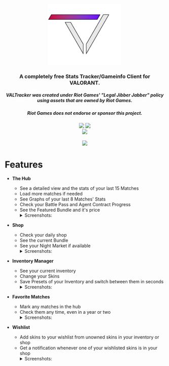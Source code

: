 <p align="center"><img width="230px" src="renderer/public/icons/VALTracker_Logo_default.png"></p>

<h3 align="center">A completely free Stats Tracker/Gameinfo Client for VALORANT.</h3>
<h5 align="center">VALTracker was created under Riot Games' "Legal Jibber Jabber" policy using assets that are owned by Riot Games.</h5>
<h5 align="center">Riot Games does not endorse or sponsor this project.</h5>
<p align="center">
  </a>
  <a href="https://discord.gg/aJfQ4yHysG"><img src="https://discordapp.com/api/guilds/927898163094900777/widget.png"></a>
  <a href="https://twitter.com/valtracker_gg"><img src="https://img.shields.io/badge/Twitter-@VALTracker_gg-1da1f2.svg?logo=twitter?style=for-the-badge&logo=appveyor"></a>
  <br>
  <a href="https://ko-fi.com/valtrackergg"><img src="https://ko-fi.com/img/githubbutton_sm.svg"></a>
  <br>
  <br>
  <a href="https://valtracker.gg"><img width="250px" src="https://media.codedotspirit.dev/assets/valtracker/github/download-button.png?version=1"></a>
</p>

# Features

- **The Hub**
  - See a detailed view and the stats of your last 15 Matches
  - Load more matches if needed
  - See Graphs of your last 8 Matches' Stats
  - Check your Battle Pass and Agent Contract Progress
  - See the Featured Bundle and it's price
      <details>
        <summary>Screenshots:</summary>
        <img src="https://media.codedotspirit.dev/valtracker/github-readme/the_hub.png" align="center">
      </details>

- **Shop**
  - Check your daily shop
  - See the current Bundle
  - See your Night Market if available
      <details>
        <summary>Screenshots:</summary>
        <img src="https://media.codedotspirit.dev/valtracker/github-readme/shop.png" align="center">
      </details>

- **Inventory Manager**
  - See your current inventory
  - Change your Skins 
  - Save Presets of your Inventory and switch between them in seconds
      <details>
        <summary>Screenshots:</summary>
        <img src="https://media.codedotspirit.dev/valtracker/github-readme/inventory.png" align="center">
      </details>

- **Favorite Matches**
  - Mark any matches in the hub
  - Check them any time, even in a year or two
      <details>
        <summary>Screenshots:</summary>
        <img src="https://media.codedotspirit.dev/valtracker/github-readme/favorites.png" align="center">
      </details>

- **Wishlist**
  - Add skins to your wishlist from unowned skins in your inventory or shop
  - Get a notification whenever one of your wishlisted skins is in your shop
      <details>
        <summary>Screenshots:</summary>
        <img src="https://media.codedotspirit.dev/valtracker/github-readme/wishlist_1.png" align="center">
        <img src="https://media.codedotspirit.dev/valtracker/github-readme/wishlist_2.png" align="center">
      </details>
